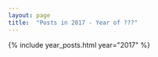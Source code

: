 ```yaml
---
layout: page
title:  "Posts in 2017 - Year of ???"
---
```


{% include year_posts.html year="2017" %} 

